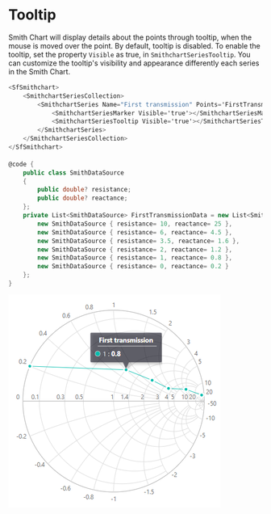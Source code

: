 # Tooltip

Smith Chart will display details about the points through tooltip, when the mouse is moved over the point. By default, tooltip is disabled. To enable the tooltip, set the property `Visible` as true, in `SmithchartSeriesTooltip`. You can customize the tooltip's visibility and appearance differently each series in the Smith Chart.

```csharp
<SfSmithchart>
    <SmithchartSeriesCollection>
        <SmithchartSeries Name="First transmission" Points='FirstTransmissionData'>
            <SmithchartSeriesMarker Visible='true'></SmithchartSeriesMarker>
            <SmithchartSeriesTooltip Visible='true'></SmithchartSeriesTooltip>
        </SmithchartSeries>
    </SmithchartSeriesCollection>
</SfSmithchart>

@code {
    public class SmithDataSource
    {
        public double? resistance;
        public double? reactance;
    };
    private List<SmithDataSource> FirstTransmissionData = new List<SmithDataSource> {
        new SmithDataSource { resistance= 10, reactance= 25 },
        new SmithDataSource { resistance= 6, reactance= 4.5 },
        new SmithDataSource { resistance= 3.5, reactance= 1.6 },
        new SmithDataSource { resistance= 2, reactance= 1.2 },
        new SmithDataSource { resistance= 1, reactance= 0.8 },
        new SmithDataSource { resistance= 0, reactance= 0.2 }
    };
}
```

![Smith chart with tooltip](./images/Tooltip/Tooltip.png)
